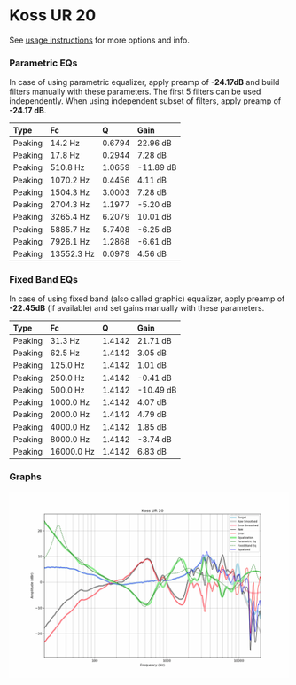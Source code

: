 # Koss UR 20
See [usage instructions](https://github.com/jaakkopasanen/AutoEq#usage) for more options and info.

### Parametric EQs
In case of using parametric equalizer, apply preamp of **-24.17dB** and build filters manually
with these parameters. The first 5 filters can be used independently.
When using independent subset of filters, apply preamp of **-24.17 dB**.

| Type    | Fc         |      Q | Gain      |
|:--------|:-----------|:-------|:----------|
| Peaking | 14.2 Hz    | 0.6794 | 22.96 dB  |
| Peaking | 17.8 Hz    | 0.2944 | 7.28 dB   |
| Peaking | 510.8 Hz   | 1.0659 | -11.89 dB |
| Peaking | 1070.2 Hz  | 0.4456 | 4.11 dB   |
| Peaking | 1504.3 Hz  | 3.0003 | 7.28 dB   |
| Peaking | 2704.3 Hz  | 1.1977 | -5.20 dB  |
| Peaking | 3265.4 Hz  | 6.2079 | 10.01 dB  |
| Peaking | 5885.7 Hz  | 5.7408 | -6.25 dB  |
| Peaking | 7926.1 Hz  | 1.2868 | -6.61 dB  |
| Peaking | 13552.3 Hz | 0.0979 | 4.56 dB   |

### Fixed Band EQs
In case of using fixed band (also called graphic) equalizer, apply preamp of **-22.45dB**
(if available) and set gains manually with these parameters.

| Type    | Fc         |      Q | Gain      |
|:--------|:-----------|:-------|:----------|
| Peaking | 31.3 Hz    | 1.4142 | 21.71 dB  |
| Peaking | 62.5 Hz    | 1.4142 | 3.05 dB   |
| Peaking | 125.0 Hz   | 1.4142 | 1.01 dB   |
| Peaking | 250.0 Hz   | 1.4142 | -0.41 dB  |
| Peaking | 500.0 Hz   | 1.4142 | -10.49 dB |
| Peaking | 1000.0 Hz  | 1.4142 | 4.07 dB   |
| Peaking | 2000.0 Hz  | 1.4142 | 4.79 dB   |
| Peaking | 4000.0 Hz  | 1.4142 | 1.85 dB   |
| Peaking | 8000.0 Hz  | 1.4142 | -3.74 dB  |
| Peaking | 16000.0 Hz | 1.4142 | 6.83 dB   |

### Graphs
![](./Koss%20UR%2020.png)